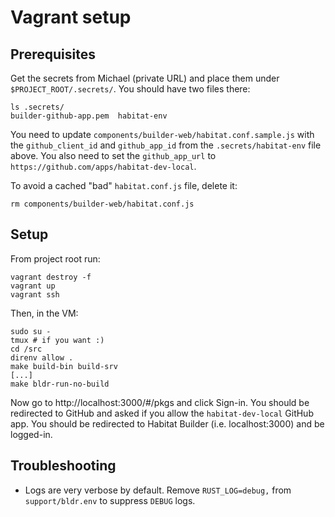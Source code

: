# Vagrant setup

## Prerequisites

Get the secrets from Michael (private URL) and place them under
`$PROJECT_ROOT/.secrets/`. You should have two files there:

```
ls .secrets/
builder-github-app.pem  habitat-env
```

You need to update `components/builder-web/habitat.conf.sample.js` with the
`github_client_id` and `github_app_id` from the `.secrets/habitat-env` file
above. You also need to set the `github_app_url` to
`https://github.com/apps/habitat-dev-local`.

To avoid a cached "bad" `habitat.conf.js` file, delete it:

```
rm components/builder-web/habitat.conf.js
```

## Setup

From project root run:

```
vagrant destroy -f
vagrant up
vagrant ssh
```

Then, in the VM:

```
sudo su -
tmux # if you want :)
cd /src
direnv allow .
make build-bin build-srv
[...]
make bldr-run-no-build
```

Now go to http://localhost:3000/#/pkgs and click Sign-in. You should be
redirected to GitHub and asked if you allow the `habitat-dev-local`
GitHub app. You should be redirected to Habitat Builder (i.e. localhost:3000)
and be logged-in.

## Troubleshooting

* Logs are very verbose by default. Remove `RUST_LOG=debug,` from
  `support/bldr.env` to suppress `DEBUG` logs.
